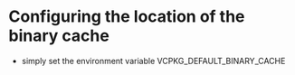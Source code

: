 
# Configuring the location of the binary cache

- simply set the environment variable VCPKG_DEFAULT_BINARY_CACHE